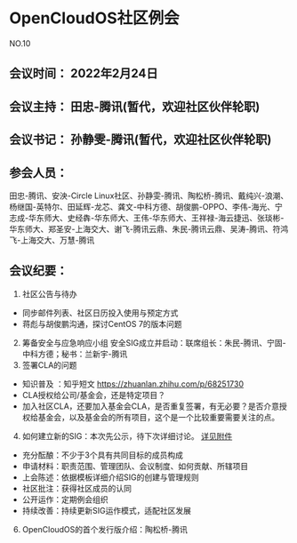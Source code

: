 # OpenCloudOS社区例会

NO.10

## 会议时间： 2022年2月24日
## 会议主持： 田忠-腾讯(暂代，欢迎社区伙伴轮职)
## 会议书记： 孙静雯-腾讯(暂代，欢迎社区伙伴轮职)
## 参会人员： 
田忠-腾讯、安泱-Circle Linux社区、孙静雯-腾讯、陶松桥-腾讯、戴纯兴-浪潮、杨继国-英特尔、田延辉-龙芯、龚文-中科方德、胡俊鹏-OPPO、李伟-海光、宁志成-华东师大、史经犇-华东师大、王伟-华东师大、王祥禄-海云捷迅、张琰彬-华东师大、郑圣安-上海交大、谢飞-腾讯云鼎、朱民-腾讯云鼎、吴涛-腾讯、符鸿飞-上海交大、万慧-腾讯

## 会议纪要：
1. 社区公告与待办
- 同步邮件列表、社区日历投入使用与预定方式
- 蒋彪与胡俊鹏沟通，探讨CentOS 7的版本问题
2. 筹备安全与应急响应小组
安全SIG成立并启动：联席组长：朱民-腾讯、宁固-中科方德；秘书：兰新宇-腾讯
3. 签署CLA的问题
- 知识普及 ：知乎短文 https://zhuanlan.zhihu.com/p/68251730
- CLA授权给公司/基金会，还是特定项目？
- 加入社区CLA，还要加入基金会CLA，是否重复签署，有无必要？是否介意授权给基金会，以及基金会的所有项目，这个是一个比较重要需要关注的点。
4. 如何建立新的SIG：本次先公示，待下次详细讨论。
[详见附件](https://github.com/OpenCloudOS/community/blob/main/SIG%E7%94%B3%E8%AF%B7%E6%B5%81%E7%A8%8B.pdf)
- 充分酝酿：不少于3个具有共同目标的成员构成
- 申请材料：职责范围、管理团队、会议制度、如何贡献、所辖项目
- 上会陈述：依据模板详细介绍SIG的创建与管理规则
- 社区批注：获得社区成员的认同
- 公开运作：定期例会组织
- 持续改善：持续更新SIG运作模式，适配社区发展
6. OpenCloudOS的首个发行版介绍：陶松桥-腾讯

